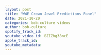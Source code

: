 ```yaml
---
layout: post
title: "WWE Crown Jewel Predictions Panel"
date: 2021-10-20
categories: bob-culture videos
author: bob-culture
spotify_track_id: 
youtube_video_id: BZIZhg38ncE
apple_track_id: 
youtube_metadata: 
---
```

